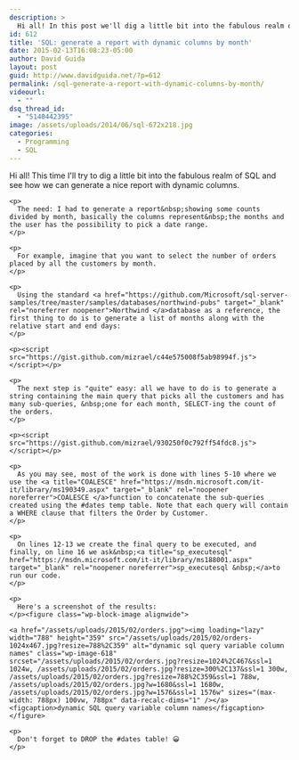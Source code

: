 ```yaml
---
description: >
  Hi all! In this post we'll dig a little bit into the fabulous realm of SQL and see how we can generate a nice report with dynamic columns.
id: 612
title: 'SQL: generate a report with dynamic columns by month'
date: 2015-02-13T16:08:23-05:00
author: David Guida
layout: post
guid: http://www.davidguida.net/?p=612
permalink: /sql-generate-a-report-with-dynamic-columns-by-month/
videourl:
  - ""
dsq_thread_id:
  - "5140442395"
image: /assets/uploads/2014/06/sql-672x218.jpg
categories:
  - Programming
  - SQL
---
```

<div class="wp-block-group">
  <div class="wp-block-group__inner-container">
    <p>
      Hi all! This time I'll try to dig a little bit into the fabulous realm of SQL and see how we can generate a nice report with dynamic columns.
    </p>
    
    <p>
      The need: I had to generate a report&nbsp;showing some counts divided by month, basically the columns represent&nbsp;the months and the user has the possibility to pick a date range.
    </p>
    
    <p>
      For example, imagine that you want to select the number of orders placed by all the customers by month.
    </p>
    
    <p>
      Using the standard <a href="https://github.com/Microsoft/sql-server-samples/tree/master/samples/databases/northwind-pubs" target="_blank" rel="noreferrer noopener">Northwind </a>database as a reference, the first thing to do is to generate a list of months along with the relative start and end days:
    </p>

    <p><script src="https://gist.github.com/mizrael/c44e575008f5ab98994f.js"></script></p>
    
    <p>
      The next step is "quite" easy: all we have to do is to generate a string containing the main query that picks all the customers and has many sub-queries, &nbsp;one for each month, SELECT-ing the count of the orders.
    </p>
    
    <p><script src="https://gist.github.com/mizrael/930250f0c792ff54fdc8.js"></script></p>

    <p>
      As you may see, most of the work is done with lines 5-10 where we use the <a title="COALESCE" href="https://msdn.microsoft.com/it-it/library/ms190349.aspx" target="_blank" rel="noopener noreferrer">COALESCE </a>function to concatenate the sub-queries created using the #dates temp table. Note that each query will contain a WHERE clause that filters the Order by Customer.
    </p>
    
    <p>
      On lines 12-13 we create the final query to be executed, and finally, on line 16 we ask&nbsp;<a title="sp_executesql" href="https://msdn.microsoft.com/it-it/library/ms188001.aspx" target="_blank" rel="noopener noreferrer">sp_executesql &nbsp;</a>to run our code.
    </p>
    
    <p>
      Here's a screenshot of the results:
    </p><figure class="wp-block-image alignwide">
    
    <a href="/assets/uploads/2015/02/orders.jpg"><img loading="lazy" width="788" height="359" src="/assets/uploads/2015/02/orders-1024x467.jpg?resize=788%2C359" alt="dynamic sql query variable column names" class="wp-image-618" srcset="/assets/uploads/2015/02/orders.jpg?resize=1024%2C467&ssl=1 1024w, /assets/uploads/2015/02/orders.jpg?resize=300%2C137&ssl=1 300w, /assets/uploads/2015/02/orders.jpg?resize=788%2C359&ssl=1 788w, /assets/uploads/2015/02/orders.jpg?w=1680&ssl=1 1680w, /assets/uploads/2015/02/orders.jpg?w=1576&ssl=1 1576w" sizes="(max-width: 788px) 100vw, 788px" data-recalc-dims="1" /></a><figcaption>dynamic SQL query variable column names</figcaption></figure> 
    
    <p>
      Don't forget to DROP the #dates table! 😀
    </p>
  </div>
</div>

<div class="post-details-footer-widgets">
</div>